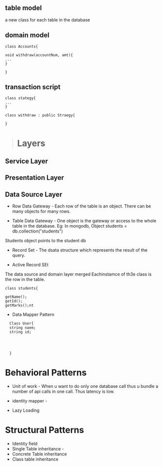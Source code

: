 ## table model

a new class for each table in the database 

## domain model

```
class Accounts{

void withdraw(accountNum, amt){
...
}

}
```



## transaction script

```
class stategy{
...
}

class withdraw : public Straegy{

}

```

> # Layers

## Service Layer


## Presentation Layer


## Data Source Layer

- Row Data Gateway - Each row of the table is an object. There can be many objects for many rows.
  
- Table Data Gateway - One object is the gateway or access to the whole table in the database.
Eg: In mongodb, Object students = db.collection("students")

Students object points to the student db

- Record Set - The dsata structure which represents the result of the query.

-  Active Record SEt

  The data source and domain layer merged Eachinstamce of th3e class is the row in the table.

  ```
class students{

getName();
getId();
getMarks();nt

```

- Data Mapper Pattern

```
  Class User{
  string naem;
  string id;
   



  }
 ```


# Behavioral Patterns

- Unit of work - When u want to do only one database call thus u bundle a number of api calls in one call. Thus latency is low.

- identity mapper - 

- Lazy Loading


# Structural Patterns

- Identity field
- Single Table inheritance -
- Concrete Table inheritance
- Class table inheritance
